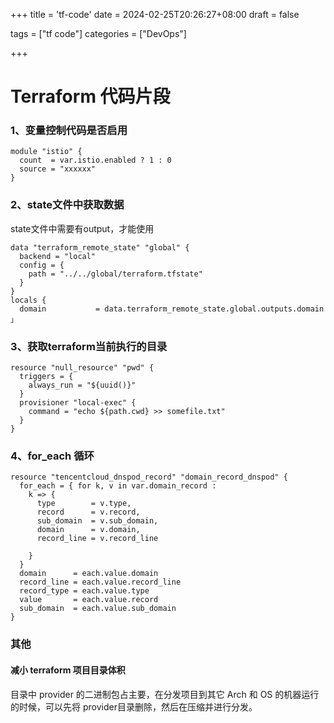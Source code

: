 +++
title = 'tf-code'
date = 2024-02-25T20:26:27+08:00
draft = false

tags = ["tf code"]
categories = ["DevOps"]

+++
# Terraform 代码片段


### 1、变量控制代码是否启用
```shell
module "istio" {
  count  = var.istio.enabled ? 1 : 0
  source = "xxxxxx"
}
```

### 2、state文件中获取数据
state文件中需要有output，才能使用
```shell
data "terraform_remote_state" "global" {
  backend = "local"
  config = {
    path = "../../global/terraform.tfstate"
  }
}
locals {
  domain           = data.terraform_remote_state.global.outputs.domain
」
```
### 3、获取terraform当前执行的目录
```shell
resource "null_resource" "pwd" {
  triggers = {
    always_run = "${uuid()}"
  }
  provisioner "local-exec" {
    command = "echo ${path.cwd} >> somefile.txt"
  }
}
```

### 4、for_each 循环

```shell
resource "tencentcloud_dnspod_record" "domain_record_dnspod" {
  for_each = { for k, v in var.domain_record :
    k => {
      type        = v.type,
      record      = v.record,
      sub_domain  = v.sub_domain,
      domain      = v.domain,
      record_line = v.record_line

    }
  }
  domain      = each.value.domain
  record_line = each.value.record_line
  record_type = each.value.type
  value       = each.value.record
  sub_domain  = each.value.sub_domain
}

```



### 其他

#### 减小 terraform 项目目录体积

目录中 provider 的二进制包占主要，在分发项目到其它 Arch 和 OS 的机器运行的时候，可以先将 provider目录删除，然后在压缩并进行分发。

